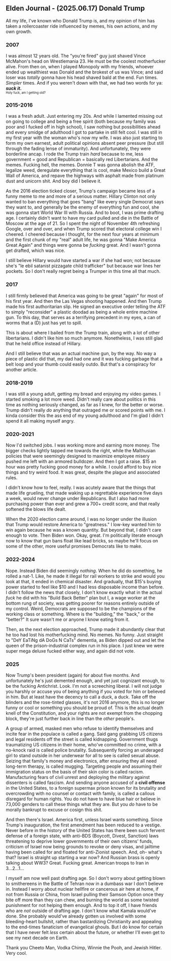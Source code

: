 ## Elden Journal - (2025.06.17) Donald Trump
All my life, I've known who Donald Trump is, and my opinion of him has taken a
rollercoaster ride influenced by memes, his own actions, and my own growth.

### 2007
I was almost 12 years old. The "you're fired" guy just shaved Vince McMahon's
head on Wrestlemania 23. He must be the coolest motherfucker alive. From then
on, when I played Monopoly with my friends, whoever ended up wealthiest was
Donald and the brokest of us was Vince; and said loser was *totally* gonna have
his head shaved bald at the end. Fun times. *Simpler* times. And if you weren't
down with that, we had two words for ya: ***suck it.*** </br>
<sup><sup>Holy fuck, am I getting old?</sup></sup>

### 2015-2016
I was a fresh adult. Just entering my 20s. And while I lamented missing out on
going to college and being a free spirit (both because my family was poor and I
fucked off in high school), I saw nothing but possibilities ahead and every
smidge of adulthood I got to partake in still felt cool. I was still in my
first year with the woman who's now my wife. I was also just starting to form
my own earnest, adult political opinions absent peer pressure (but still
through the fading lense of immaturity). And unfortunately, they were
borderline ancap. I rode the Trump train *hard* because to me, less
government = good and Republican = basically red Libertarians. And the memes.
Fucking hell, the memes. Donnie T was gonna abolish the ATF, legalize weed,
deregulate everything that is cool, make Mexico build a Great Wall of America,
and repave the highways with asphalt made from platinum dust and unicorn shit.
And boy did I believe it.

As the 2016 election ticked closer, Trump's campaign became less of a funny
meme to me and more of a serious matter. Hillary Clinton not only wanted to ban
everything that goes "bang" like every single Democrat says they want to, and
generally be the enemy of everything fun and cool, she was gonna start World
War III with Russia. And to boot, I was prime drafting age. I certainly didn't
want to have my card pulled and die in the Battle of Moscow at the age of 21.
So I spent the night of November 4th refreshing Google, over and over, and when
Trump scored that electoral college win I cheered. I cheered because I thought,
for the next four years at minimum and the first chunk of my "real" adult life,
he was gonna "Make America Great Again" and things were gonna be *fucking*
great. And I wasn't gonna get drafted, which was nice.

I still believe Hillary would have started a war if she had won; not because
she's "le ebil satanist pizzagate child trafficker" but because war lines her
pockets. So I don't really regret being a Trumper in this time all that much.

### 2017
I still firmly believed that America was going to be great "again" for most of
his first year. And then the Las Vegas shooting happened. And then Trump made
his first authoritarian slip. He signed an executive order telling the ATF to
simply "reconsider" a plastic doodad as being a whole entire machine gun. To
this day, that serves as a terrifying precedent in my eyes, a can of worms that
a (D) just has yet to spill.

This is about where I bailed from the Trump train, along with a lot of other
libertarians. I didn't like him so much anymore. Nonetheless, I was still glad
that he held office instead of Hillary.

And I still believe that was an actual machine gun, by the way. No way a piece
of plastic did that, my dad had one and it was fucking garbage that a belt loop
and your thumb could easily outdo. But that's a conspiracy for another article.

### 2018-2019
I was still a young adult, getting my bread and enjoying my video games. I
started smoking a lot more weed. Didn't really care about politics in this time
as nothing seriously changed, as far as I knew, for the better or worse. Trump
didn't really *do* anything that outraged me or scored points with me. I kinda
consider this the ass end of my young adulthood and I'm glad I didn't spend it
all making myself angry.

### 2020-2021
Now I'd switched jobs. I was working more and earning more money. The bigger
checks lightly tapped me towards the right, while the Malthusian policies that
were seemingly designed to maximize employee misery pushed me left with an
armored bulldozer. And then I got a raise. $15 an hour was pretty fucking good
money for a while. I could afford to buy nice things and try weird food. It was
great, despite the plague and associated rules.

I didn't know how to feel, really. I was acutely aware that the things that
made life grueling, that made waking up a regrettable experience five days a
week, would never change under Republicans. But I also had more purchasing
power than ever and grew a 700+ credit score, and that really softened the
blows life dealt.

When the 2020 election came around, I was no longer under the illusion that
Trump would restore America to "greatness." I low-key wanted him to win again
because he was a known quantity. But beyond that, I didn't care enough to vote.
Then Biden won. Okay, great. I'm politically literate enough now to know that
gun bans float like lead bricks, so maybe he'll focus on some of the other,
more useful promises Democrats like to make.

### 2022-2024
Nope. Instead Biden did seemingly *nothing*. When he did do something, he
rolled a nat-1. Like, he made it illegal for rail workers to strike and would
you look at that, it ended in chemical disaster. And gradually, that $15's
buying power started to feel like $10 and I had less disposable income than
before. I didn't follow the news that closely, I don't know exactly what in the
actual *fuck* he did with his "Build Back Better" plan but I, a wage worker at
the bottom rung of society, was getting poorer for reasons entirely outside of
my control. Weird, Democrats are supposed to be the champions of the working
class or something. Where is the "building," the "back," or the "better?" It
sure wasn't me or anyone I know eating from it.

Then, as the next election approached, Trump made it abundantly clear that he
too had lost his motherfucking mind. No memes. No funny. Just straight to "DeY
EaTiNg dA DoGs N CaTs" dementia, as Biden dipped out and let the queen of the
prison-industrial complex run in his place. I just knew we were super mega
deluxe fucked either way, and again did not vote.

### 2025
Now Trump's been president (again) for about five months. And unfortunately
he's just demented enough, and yet just cognizant enough, to be the fucking
Antichrist. Look. I'm not a screeching liberal. I will not judge you harshly or
accuse you of being anything if you voted for him or believed in him. But at
least have the decency to call a duck, a duck. Take off the blinders and the
rose-tinted glasses, it's not 2016 anymore, this is no longer funny or cool or
something you should be proud of. This is the actual death knell of the
Constitution, and your rights are not exempt from the chopping block, they're
just further back in line than the *other* people's.

A group of armed, masked men who refuse to identify themselves and incite fear
in the populace is called a gang. Said gang grabbing US citizens and legal
residents off the street is called kidnapping. Government thugs traumatizing US
citizens in their home, who've committed no crime, with a no-knock raid is
called police brutality. Subsequently forcing an underaged girl to stand
outside in her underwear for all to see is called sexual abuse. Seizing that
family's money and electronics, after ensuring they all need long-term therapy,
is called mugging. Targeting people and assuming their immigration status on
the basis of their skin color is called racism. Manufacturing fears of civil
unrest and deploying the military against dissenters is called fascism. And
sending anyone accused of a **civil offense** in the United States, to a
foreign supermax prison known for its brutality and overcrowding with no
counsel or contact with family, is called a callous disregard for human rights.
You do not have to have blue hair or believe in 73,000 genders to call these
things what they are. But you *do* have to be morally bankrupt to excuse or
cosign this shit.

And then there's Israel. America first, unless Israel wants something. Since
Trump's inauguration, the first amendment has been reduced to a vestige. Never
before in the history of the United States has there been such fervent defense
of a foreign state, with anti-BDS (Boycott, Divest, Sanction) laws threatening
to deprive lower governments of their own citizens' funds, criticism of Israel
now being grounds to revoke or deny visas, and jailtime having been called for
and floated for anti-Zionist speech. And, oh- what's that? Israel is straight
up starting a war now? And Russian brass is openly talking about WW3? Great.
Fucking great. American troops to Iran in 3...2...1...

I myself am now well past drafting age. So I don't worry about getting blown to
smithereens in the Battle of Tehran now in a dumbass war I don't believe in.
Instead I worry about nuclear hellfire or cancerous air here at home, if not
from Russia or China, from Israel pulling their Samson Option once they bite
off more than they can chew, and burning the world as some twisted punishment
for not helping them enough. And to top it off, I have friends who are *not*
outside of drafting age. I don't know what Kamala would've done. She probably
would've already gotten us involved with some bleeding-heart bullshit, rather
than bastardizing Christianity and appealing to the end-times fanaticism of
evangelical ghouls. But I do know for certain that I have never felt *less*
certain about the future, or whether I'll even get to see my next decade on
Earth.

Thank you Cheeto Man, Vodka Chimp, Winnie the Pooh, and Jewish Hitler.
Very cool.
